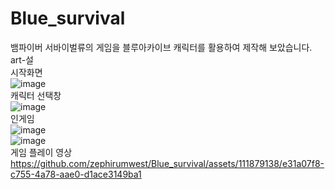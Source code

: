 # Blue_survival
뱀파이버 서바이벌류의 게임을 블루아카이브 캐릭터를 활용하여 제작해 보았습니다. <br/>
art-설 <br/>
시작화면<br/>
![image](https://github.com/zephirumwest/Blue_survival/assets/111879138/67cfffe2-b9c1-4c06-9878-5754b1d0e6ed) <br/>
캐릭터 선택창<br/>
![image](https://github.com/zephirumwest/Blue_survival/assets/111879138/adf3fd09-fc79-410f-a327-ae03e9ecf500) <br/>
인게임<br/>
![image](https://github.com/zephirumwest/Blue_survival/assets/111879138/4beeeed1-a35c-4ec0-8ede-727a368af734) <br/>
![image](https://github.com/zephirumwest/Blue_survival/assets/111879138/6be4fa4c-56d3-430c-80a0-2954647f5ad1) <br/>
게임 플레이 영상<br/>
https://github.com/zephirumwest/Blue_survival/assets/111879138/e31a07f8-c755-4a78-aae0-d1ace3149ba1


